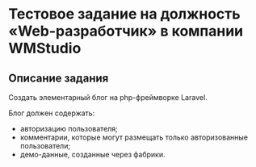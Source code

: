 # Тестовое задание на должность &laquo;Web-разработчик&raquo; в компании WMStudio

## Описание задания

Создать элементарный блог на php-фреймворке Laravel.

Блог должен содержать:

- авторизацию пользователя;
- комментарии, которые могут размещать только авторизованные пользователи;
- демо-данные, созданные через фабрики.
